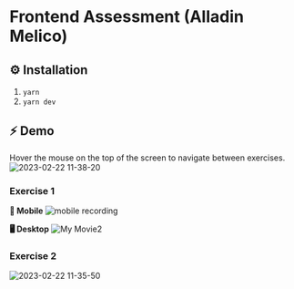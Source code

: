 # Frontend Assessment (Alladin Melico)

## ⚙️ Installation
1. `yarn`
1. `yarn dev`

## ⚡️ Demo
Hover the mouse on the top of the screen to navigate between exercises.
![2023-02-22 11-38-20](https://user-images.githubusercontent.com/40887666/220515887-8a80508c-c061-4c3e-8237-ded5898ce3f7.gif)


### Exercise 1
**📱 Mobile**
![mobile recording](https://user-images.githubusercontent.com/40887666/220350484-0fc2633e-065d-4dfb-813d-7d394407c9bc.gif)


**🖥️ Desktop**
![My Movie2](https://user-images.githubusercontent.com/40887666/220350526-18b1c23d-3e7f-4ed6-8c24-5ebf1fd13fd6.gif)

### Exercise 2
![2023-02-22 11-35-50](https://user-images.githubusercontent.com/40887666/220516000-8d413825-5023-41cf-8614-222e6d83b986.gif)
